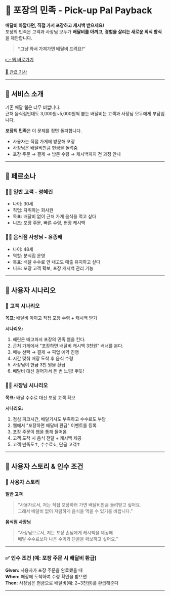 # 🥡 포장의 민족 - Pick-up Pal Payback

**배달비 아깝다면, 직접 가서 포장하고 캐시백 받으세요!**  
포장의 민족은 고객과 사장님 모두가 **배달비를 아끼고, 경험을 살리는 새로운 외식 방식**을 제안합니다.

> **“그냥 와서 가져가면 배달비 드려요!”**

[👉 웹 바로가기](https://pick-up-pal-payback.lovable.app)

[👀 관련 기사](https://www.khan.co.kr/article/202504131627001)

---

## 📌 서비스 소개

기존 배달 웹은 너무 비쌉니다.  
근처 음식점인데도 3,000원~5,000원씩 붙는 배달비는 고객과 사장님 모두에게 부담입니다.  

**포장의 민족**은 이 문제를 정면 돌파합니다.

- 사용자는 직접 가게에 방문해 포장
- 사장님은 배달비만큼 현금을 돌려줌
- 포장 주문 → 결제 → 방문 수령 → 캐시백까지 전 과정 안내

---

## 📌 페르소나

### 👩‍💼 일반 고객 - 정혜린
- 나이: 30세  
- 직업: 자취하는 회사원  
- 목표: 배달비 없이 근처 가게 음식을 먹고 싶다  
- 니즈: 포장 주문, 빠른 수령, 현장 캐시백  

### 👨‍🍳 음식점 사장님 - 윤종배
- 나이: 48세  
- 역할: 분식집 운영  
- 목표: 배달 수수료 안 내고도 매출 유지하고 싶다  
- 니즈: 포장 고객 확보, 포장 캐시백 관리 기능  

---

## 📌 사용자 시나리오

### 🙋 고객 시나리오
**목표:** 배달비 아끼고 직접 포장 수령 + 캐시백 받기

**시나리오:**
1. 혜린은 배고파서 포장의 민족 웹을 킨다.  
2. 근처 가게에서 "포장하면 배달비 캐시백 3천원" 배너를 본다.  
3. 메뉴 선택 → 결제 → 픽업 예약 진행  
4. 시간 맞춰 매장 도착 후 음식 수령  
5. 사장님이 현금 3천 원을 환급  
6. 배달비 대신 걸어가서 돈 번 느낌! 뿌듯!

### 👨‍🍳 사장님 시나리오
**목표:** 배달 수수료 대신 포장 고객 확보

**시나리오:**
1. 점심 피크시간, 배달기사도 부족하고 수수료도 부담  
2. 웹에서 "포장하면 배달비 환급" 이벤트를 등록  
3. 포장 주문이 웹을 통해 들어옴  
4. 고객 도착 시 음식 전달 + 캐시백 제공  
5. 고객 만족도↑, 수수료↓, 단골 고객↑

---

## 📌 사용자 스토리 & 인수 조건

### 🎯 사용자 스토리

**일반 고객**
> “사용자로서, 저는 직접 포장하러 가면 배달비만큼 돌려받고 싶어요.  
> 그래서 배달비 없이 저렴하게 음식을 먹을 수 있기를 바랍니다.”

**음식점 사장님**
> “사장님으로서, 저는 포장 손님에게 캐시백을 제공해  
> 배달 수수료보다 나은 수익과 단골을 확보하고 싶어요.”

---

### ✅ 인수 조건 (예: 포장 주문 시 배달비 환급)

**Given:** 사용자가 포장 주문을 완료했을 때  
**When:** 매장에 도착하여 수령 확인을 받으면  
**Then:** 사장님은 현금으로 배달비(예: 2~3천원)를 환급해준다

---

